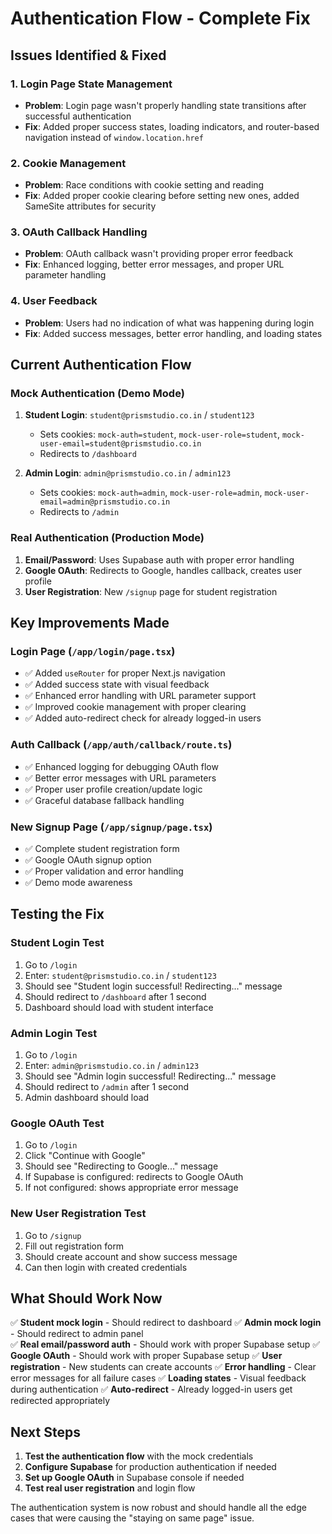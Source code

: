 # Authentication Flow - Complete Fix

## Issues Identified & Fixed

### 1. **Login Page State Management**
- **Problem**: Login page wasn't properly handling state transitions after successful authentication
- **Fix**: Added proper success states, loading indicators, and router-based navigation instead of `window.location.href`

### 2. **Cookie Management**
- **Problem**: Race conditions with cookie setting and reading
- **Fix**: Added proper cookie clearing before setting new ones, added SameSite attributes for security

### 3. **OAuth Callback Handling**
- **Problem**: OAuth callback wasn't providing proper error feedback
- **Fix**: Enhanced logging, better error messages, and proper URL parameter handling

### 4. **User Feedback**
- **Problem**: Users had no indication of what was happening during login
- **Fix**: Added success messages, better error handling, and loading states

## Current Authentication Flow

### Mock Authentication (Demo Mode)
1. **Student Login**: `student@prismstudio.co.in` / `student123`
   - Sets cookies: `mock-auth=student`, `mock-user-role=student`, `mock-user-email=student@prismstudio.co.in`
   - Redirects to `/dashboard`

2. **Admin Login**: `admin@prismstudio.co.in` / `admin123`
   - Sets cookies: `mock-auth=admin`, `mock-user-role=admin`, `mock-user-email=admin@prismstudio.co.in`
   - Redirects to `/admin`

### Real Authentication (Production Mode)
1. **Email/Password**: Uses Supabase auth with proper error handling
2. **Google OAuth**: Redirects to Google, handles callback, creates user profile
3. **User Registration**: New `/signup` page for student registration

## Key Improvements Made

### Login Page (`/app/login/page.tsx`)
- ✅ Added `useRouter` for proper Next.js navigation
- ✅ Added success state with visual feedback
- ✅ Enhanced error handling with URL parameter support
- ✅ Improved cookie management with proper clearing
- ✅ Added auto-redirect check for already logged-in users

### Auth Callback (`/app/auth/callback/route.ts`)
- ✅ Enhanced logging for debugging OAuth flow
- ✅ Better error messages with URL parameters
- ✅ Proper user profile creation/update logic
- ✅ Graceful database fallback handling

### New Signup Page (`/app/signup/page.tsx`)
- ✅ Complete student registration form
- ✅ Google OAuth signup option
- ✅ Proper validation and error handling
- ✅ Demo mode awareness

## Testing the Fix

### Student Login Test
1. Go to `/login`
2. Enter: `student@prismstudio.co.in` / `student123`
3. Should see "Student login successful! Redirecting..." message
4. Should redirect to `/dashboard` after 1 second
5. Dashboard should load with student interface

### Admin Login Test
1. Go to `/login`
2. Enter: `admin@prismstudio.co.in` / `admin123`
3. Should see "Admin login successful! Redirecting..." message
4. Should redirect to `/admin` after 1 second
5. Admin dashboard should load

### Google OAuth Test
1. Go to `/login`
2. Click "Continue with Google"
3. Should see "Redirecting to Google..." message
4. If Supabase is configured: redirects to Google OAuth
5. If not configured: shows appropriate error message

### New User Registration Test
1. Go to `/signup`
2. Fill out registration form
3. Should create account and show success message
4. Can then login with created credentials

## What Should Work Now

✅ **Student mock login** - Should redirect to dashboard
✅ **Admin mock login** - Should redirect to admin panel  
✅ **Real email/password auth** - Should work with proper Supabase setup
✅ **Google OAuth** - Should work with proper Supabase setup
✅ **User registration** - New students can create accounts
✅ **Error handling** - Clear error messages for all failure cases
✅ **Loading states** - Visual feedback during authentication
✅ **Auto-redirect** - Already logged-in users get redirected appropriately

## Next Steps

1. **Test the authentication flow** with the mock credentials
2. **Configure Supabase** for production authentication if needed
3. **Set up Google OAuth** in Supabase console if needed
4. **Test real user registration** and login flow

The authentication system is now robust and should handle all the edge cases that were causing the "staying on same page" issue.